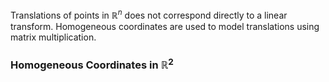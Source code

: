 Translations of points in $\mathbb{R}^n$ does not correspond directly to a linear transform. Homogeneous coordinates are used to model translations using matrix multiplication. 

### Homogeneous Coordinates in $\mathbb{R}^2$


